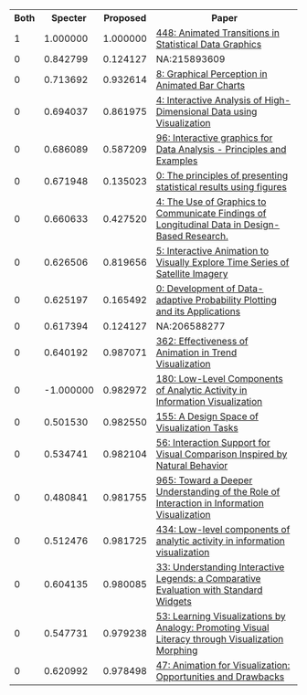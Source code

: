 <html><table><tr>
<th>Both</th>
<th>Specter</th>
<th>Proposed</th>
<th>Paper</th>
</tr>
<tr>
<td>1</td>
<td>1.000000</td>
<td>1.000000</td>
<td><a href="https://www.semanticscholar.org/paper/6a0d5f734223e6cb159c1bf4d56d47cfb0d1629a">448: Animated Transitions in Statistical Data Graphics</a></td>
</tr>
<tr>
<td>0</td>
<td>0.842799</td>
<td>0.124127</td>
<td>NA:215893609</td>
</tr>
<tr>
<td>0</td>
<td>0.713692</td>
<td>0.932614</td>
<td><a href="https://www.semanticscholar.org/paper/52538a98de142a55f58293d3c10b16a892ef344a">8: Graphical Perception in Animated Bar Charts</a></td>
</tr>
<tr>
<td>0</td>
<td>0.694037</td>
<td>0.861975</td>
<td><a href="https://www.semanticscholar.org/paper/e4b0dd2180cd7db9c870f5b8c8704101710eb62c">4: Interactive Analysis of High-Dimensional Data using Visualization</a></td>
</tr>
<tr>
<td>0</td>
<td>0.686089</td>
<td>0.587209</td>
<td><a href="https://www.semanticscholar.org/paper/2a450c626626898097ad7c949029cdbd8a8e10d0">96: Interactive graphics for Data Analysis - Principles and Examples</a></td>
</tr>
<tr>
<td>0</td>
<td>0.671948</td>
<td>0.135023</td>
<td><a href="https://www.semanticscholar.org/paper/27bb8b6474177ee0a0f86c54082eb63d93c1f233">0: The principles of presenting statistical results using figures</a></td>
</tr>
<tr>
<td>0</td>
<td>0.660633</td>
<td>0.427520</td>
<td><a href="https://www.semanticscholar.org/paper/a706f71b16ec2a2dc400f550426f4bd57e29670f">4: The Use of Graphics to Communicate Findings of Longitudinal Data in Design-Based Research.</a></td>
</tr>
<tr>
<td>0</td>
<td>0.626506</td>
<td>0.819656</td>
<td><a href="https://www.semanticscholar.org/paper/870e7afe95b8abded094ae4724fb3228ab482df5">5: Interactive Animation to Visually Explore Time Series of Satellite Imagery</a></td>
</tr>
<tr>
<td>0</td>
<td>0.625197</td>
<td>0.165492</td>
<td><a href="https://www.semanticscholar.org/paper/c6d5d19c8530a9b6824532c3d0ea282a2572535f">0: Development of Data-adaptive Probability Plotting and its Applications</a></td>
</tr>
<tr>
<td>0</td>
<td>0.617394</td>
<td>0.124127</td>
<td>NA:206588277</td>
</tr>
<tr>
<td>0</td>
<td>0.640192</td>
<td>0.987071</td>
<td><a href="https://www.semanticscholar.org/paper/7a5f745b8f162fa5a2a25acafc4845b65d3f6410">362: Effectiveness of Animation in Trend Visualization</a></td>
</tr>
<tr>
<td>0</td>
<td>-1.000000</td>
<td>0.982972</td>
<td><a href="https://www.semanticscholar.org/paper/acfb85def3ba42765c2c86d27e48cd305fb964c8">180: Low-Level Components of Analytic Activity in Information Visualization</a></td>
</tr>
<tr>
<td>0</td>
<td>0.501530</td>
<td>0.982550</td>
<td><a href="https://www.semanticscholar.org/paper/966f1485f34e48b3531bf9092bde884bcef56cb0">155: A Design Space of Visualization Tasks</a></td>
</tr>
<tr>
<td>0</td>
<td>0.534741</td>
<td>0.982104</td>
<td><a href="https://www.semanticscholar.org/paper/b37364e7d8a46478304a6c1b789bd3a78348472e">56: Interaction Support for Visual Comparison Inspired by Natural Behavior</a></td>
</tr>
<tr>
<td>0</td>
<td>0.480841</td>
<td>0.981755</td>
<td><a href="https://www.semanticscholar.org/paper/e30ecedc7f5fa639915e95f153d9561a3da0962f">965: Toward a Deeper Understanding of the Role of Interaction in Information Visualization</a></td>
</tr>
<tr>
<td>0</td>
<td>0.512476</td>
<td>0.981725</td>
<td><a href="https://www.semanticscholar.org/paper/180e548520d2091beb8bb039473bd542e7de5aec">434: Low-level components of analytic activity in information visualization</a></td>
</tr>
<tr>
<td>0</td>
<td>0.604135</td>
<td>0.980085</td>
<td><a href="https://www.semanticscholar.org/paper/143ec793005d59b9908997a8af46a170e6cd7cd9">33: Understanding Interactive Legends: a Comparative Evaluation with Standard Widgets</a></td>
</tr>
<tr>
<td>0</td>
<td>0.547731</td>
<td>0.979238</td>
<td><a href="https://www.semanticscholar.org/paper/ceb012bddf494d082b5a93b67c605dce30dbd4e8">53: Learning Visualizations by Analogy: Promoting Visual Literacy through Visualization Morphing</a></td>
</tr>
<tr>
<td>0</td>
<td>0.620992</td>
<td>0.978498</td>
<td><a href="https://www.semanticscholar.org/paper/00fd26f3f4a5a3312ae28670b08d261ccee85eb3">47: Animation for Visualization: Opportunities and Drawbacks</a></td>
</tr>
</table></html>
